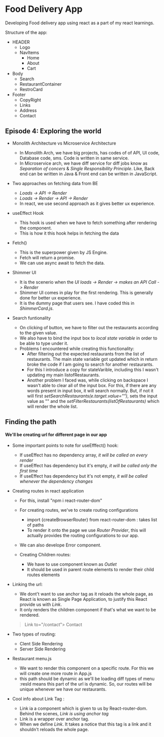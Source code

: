# Food Delivery App

Developing Food delivery app using react as a part of my react learnings.

Structure of the app:
 

 * HEADER
    * Logo
    * NavItems
        * Home 
        * About
        * Cart
 * Body
   * Search
   * RestaurantContainer
   * RestroCard
* Footer
   * CopyRight
   * Links
   * Address
   * Contact

## Episode 4: Exploring the world

* Monolith Architecture vs Microservice Architecture
  * In Monolith Arch, we have big projects, has codes of of API, UI code, Database code, sms. Code is written in same service.
  * In Microservice arch, we have diff service for diff jobs know as *Separation of concers* & *Single Responsibility Principle*. Like, Back end can be written in Java & Front end can be written in JavaScript.

* Two approaches on fetching data from BE
  * *Loads -> API -> Render*
  * *Loads -> Render -> API -> Render*
  * In react, we use second approach as it gives better ux experience.

* useEffect Hook
  * This hook is used when we have to fetch something after rendering the component.
  * This is how it this hook helps in fetching the data

* Fetch()
   * This is the superpower given by JS Engine.
   * Fetch will return a promise.
   * We can use async await to fetch the data.

* Shimmer UI
   * It is the scenerio when the *UI loads -> Render -> makes an API Call -> Render*
   * Shimmer UI comes in play for the first rendering. This is generally done for better ux experience.
   * It is the dummy page that users see. I have coded this in *ShimmerCard.js*. 

* Search funtionality
  * On clicking of button, we have to filter out the restaurants according to the given value.
  * We also have to bind the input box to *local state variable* in order to be able to type under it.
  * Problems I encountered while creating this functionality:
     * After filtering out the expected restaurants from the list of restaurants. The main state variable got updated which in return broke the code if I am going to search for another restaurants.
     * For this I introduce a copy for stateVarible, including this I wasn't updating my main listofRestaurants.
     * Another problem I faced was, while clicking on backspace I wasn't able to clear all of the input box. For this, if there are any words present in input box, it will search normally. But, if not it will first *setSearchRestaurants(e.target.value="")*, sets the input value as "" and the *setFilterRestaurants(listOfRestaurants)* which will render the whole list.
 
 ## Finding the path

 #### We'll be creating url for different page in our app

 * Some important points to note for useEfffect() hook: 
   * If useEffect has no dependency array, *it will be called on every render*
   * If useEffect has dependency but it's empty, *it will be called only the first time*
   * If useEffect has dependency but it's not empty, *it will be called whenever the dependency changes*

* Creating routes in react application
  * For this, install "npm i react-router-dom"
  * For creating routes, we've to create routing configurations
    * import {createBrowserRouter} from react-router-dom : takes list of paths
    * To render it onto the page we use *Router Provider*, this will actually provides the routing configurations to our app.
  * We can also develope Error component.

  * Creating Children routes:
    * We have to use component known as *Outlet* 
     * It should be used in parent route elements to render their child routes elements

* Linking the url:
  * We dont't want to use anchor tag as it reloads the whole page, as React is known as Single Page Application, to justify this React provide us with *Link*.
  * It only renders the children component if that's what we want to be rendered.
   > Link to="/contact"> Contact 

* Two types of routing:
  * Clent Side Rendering
  * Server Side Rendering

* Restaurant menu.js
  * We want to render this component on a specific route. For this we will create one more route in App.js
  * this path should be dynamic as we'll be loading diff types of menu
    :resId means this part of the url is dynamic. So, our routes will be unique whenever we have our restaurants.

* Cool info about Link Tag :
  * Link ia a component which is given to us by React-router-dom. Behind the scenes, *Link is using anchor tag*
  * Link is a wrapper over anchor tag.
  * When we define *Link*. It takes a notice that this tag is a link and it shouldn't reloads the whole page.